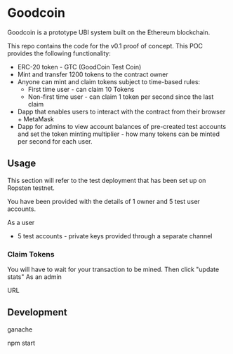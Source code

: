 # Goodcoin

Goodcoin is a prototype UBI system built on the Ethereum blockchain.

This repo contains the code for the v0.1 proof of concept.  This POC provides the following functionality:

* ERC-20 token - GTC (GoodCoin Test Coin)
* Mint and transfer 1200 tokens to the contract owner
* Anyone can mint and claim tokens subject to time-based rules:
  * First time user - can claim 10 Tokens
  * Non-first time user - can claim 1 token per second since the last claim
* Dapp that enables users to interact with the contract from their browser + MetaMask
* Dapp for admins to view account balances of pre-created test accounts and set the token minting multiplier - how many tokens can be minted per second for each user.

## Usage
This section will refer to the test deployment that has been set up on Ropsten testnet.

You have been provided with the details of 1 owner and 5 test user accounts.

As a user
* 5 test accounts - private keys provided through a separate channel


### Claim Tokens
You will have to wait for your transaction to be mined.  Then click "update stats"
As an admin


URL


## Development

ganache

npm start
